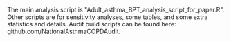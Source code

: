 The main analysis script is "Adult_asthma_BPT_analysis_script_for_paper.R". 
Other scripts are for sensitivity analyses, some tables, and some extra statistics and details. 
Audit build scripts can be found here: github.com/NationalAsthmaCOPDAudit.
